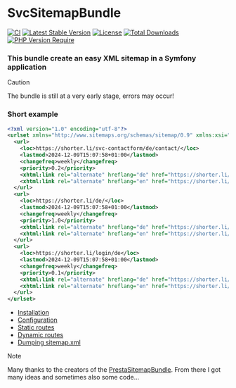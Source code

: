# SvcSitemapBundle

[![CI](https://github.com/Sven-Ve/svc-sitemap-bundle/actions/workflows/php.yml/badge.svg)](https://github.com/Sven-Ve/svc-sitemap-bundle/actions/workflows/php.yml)
[![Latest Stable Version](https://poser.pugx.org/svc/sitemap-bundle/v)](https://packagist.org/packages/svc/sitemap-bundle)
[![License](https://poser.pugx.org/svc/sitemap-bundle/license)](https://packagist.org/packages/svc/sitemap-bundle)
[![Total Downloads](https://poser.pugx.org/svc/sitemap-bundle/downloads)](https://packagist.org/packages/svc/sitemap-bundle)
[![PHP Version Require](http://poser.pugx.org/svc/sitemap-bundle/require/php)](https://packagist.org/packages/svc/sitemap-bundle)


###  This bundle create an easy XML sitemap in a Symfony application

> [!CAUTION] 
> The bundle is still at a very early stage, errors may occur!

### Short example

```xml
<?xml version="1.0" encoding="utf-8"?>
<urlset xmlns="http://www.sitemaps.org/schemas/sitemap/0.9" xmlns:xsi="http://www.w3.org/2001/XMLSchema-instance" xsi:schemaLocation="http://www.sitemaps.org/schemas/sitemap/0.9 http://www.sitemaps.org/schemas/sitemap/0.9/sitemap.xsd" xmlns:xhtml="http://www.w3.org/1999/xhtml">
  <url>
    <loc>https://shorter.li/svc-contactform/de/contact/</loc>
    <lastmod>2024-12-09T15:07:58+01:00</lastmod>
    <changefreq>weekly</changefreq>
    <priority>0.2</priority>
    <xhtml:link rel="alternate" hreflang="de" href="https://shorter.li/svc-contactform/de/contact/"/>
    <xhtml:link rel="alternate" hreflang="en" href="https://shorter.li/svc-contactform/en/contact/"/>
  </url>
  <url>
    <loc>https://shorter.li/de/</loc>
    <lastmod>2024-12-09T15:07:58+01:00</lastmod>
    <changefreq>weekly</changefreq>
    <priority>1.0</priority>
    <xhtml:link rel="alternate" hreflang="de" href="https://shorter.li/de/"/>
    <xhtml:link rel="alternate" hreflang="en" href="https://shorter.li/en/"/>
  </url>
  <url>
    <loc>https://shorter.li/login/de</loc>
    <lastmod>2024-12-09T15:07:58+01:00</lastmod>
    <changefreq>weekly</changefreq>
    <priority>0.1</priority>
    <xhtml:link rel="alternate" hreflang="de" href="https://shorter.li/login/de"/>
    <xhtml:link rel="alternate" hreflang="en" href="https://shorter.li/login/en"/>
  </url>
</urlset>
```


* [Installation](docs/01-installation.md)
* [Configuration](docs/02-config.md)
* [Static routes](docs/03-static_routes.md)
* [Dynamic routes](docs/04-dynamic_routes.md)
* [Dumping sitemap.xml](docs/05-dump_sitemap.md)

> [!NOTE]  
> Many thanks to the creators of the [PrestaSitemapBundle](https://github.com/prestaconcept/PrestaSitemapBundle). 
> From there I got many ideas and sometimes also some code...